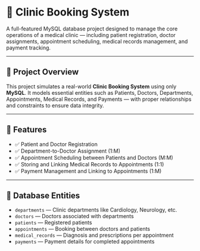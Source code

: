 # 🏥 Clinic Booking System

A full-featured MySQL database project designed to manage the core operations of a medical clinic — including patient registration, doctor assignments, appointment scheduling, medical records management, and payment tracking.

---

## 📌 Project Overview

This project simulates a real-world **Clinic Booking System** using only **MySQL**. It models essential entities such as Patients, Doctors, Departments, Appointments, Medical Records, and Payments — with proper relationships and constraints to ensure data integrity.

---

## 📁 Features

- ✅ Patient and Doctor Registration  
- ✅ Department-to-Doctor Assignment (1:M)  
- ✅ Appointment Scheduling between Patients and Doctors (M:M)  
- ✅ Storing and Linking Medical Records to Appointments (1:1)  
- ✅ Payment Management and Linking to Appointments (1:M)

---

## 🧱 Database Entities

- `departments` — Clinic departments like Cardiology, Neurology, etc.  
- `doctors` — Doctors associated with departments  
- `patients` — Registered patients  
- `appointments` — Booking between doctors and patients  
- `medical_records` — Diagnosis and prescriptions per appointment  
- `payments` — Payment details for completed appointments  
